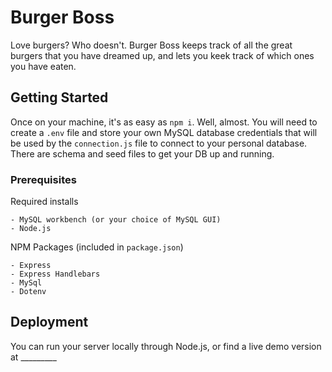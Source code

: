 # Burger Boss

Love burgers? Who doesn't. Burger Boss keeps track of all the great burgers that you have dreamed up, and lets you keek track of which ones you have eaten.

## Getting Started

Once on your machine, it's as easy as `npm i`. Well, almost. 
You will need to create a `.env` file and store your own MySQL database credentials that will be used by the `connection.js` file to connect to your personal database. There are schema and seed files to get your DB up and running.

### Prerequisites

Required installs
```
- MySQL workbench (or your choice of MySQL GUI)
- Node.js
```

NPM Packages (included in `package.json`)
```
- Express
- Express Handlebars
- MySql
- Dotenv
```

## Deployment

You can run your server locally through Node.js, or find a live demo version at _________

